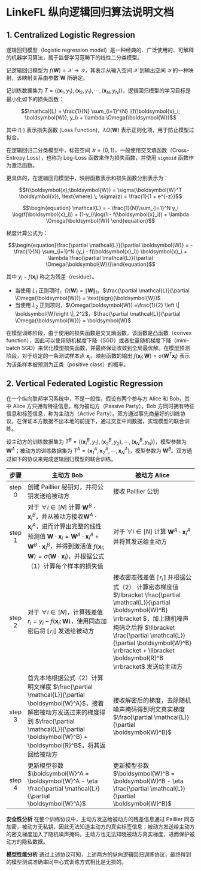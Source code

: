 # LinkeFL 纵向逻辑回归算法说明文档

## 1. Centralized Logistic Regression
逻辑回归模型（logistic regression model）是一种经典的、广泛使用的、可解释的机器学习算法，属于监督学习范畴下的线性二分类模型。

记逻辑回归模型为 $f(\boldsymbol{W}) = \mathcal{X} \rightarrow \mathcal{Y}$，其表示从输入空间 $\mathcal{X}$ 到输出空间 $\mathcal{Y}$ 的一种映射，该映射关系由参数 $\boldsymbol{W}$ 所确定。

记训练数据集为 $T = \{(\boldsymbol{x}_1, y_1), (\boldsymbol{x}_2, y_1), \cdots, (\boldsymbol{x}_N, y_N)\}$，逻辑回归模型的学习目标是最小化如下的损失函数：

$$\mathcal{L} = \frac{1}{N} \sum_{i=1}^{N} l(f(\boldsymbol{x}_i; \boldsymbol{W}), y_i) + \lambda \Omega(\boldsymbol{W})$$

其中 $l(\cdot)$ 表示损失函数 (Loss Function)，$\lambda \Omega(\boldsymbol{W})$ 表示正则化项，用于防止模型过拟合。

在逻辑回归二分类模型中，标签空间 $\mathcal{Y} = \{0, 1\}$，一般使用交叉熵函数（Cross-Entropy Loss），也称为 Log-Loss 函数来作为损失函数，并使用 `sigmoid` 函数作为激活函数。

更具体的，在逻辑回归模型中，映射函数表示和损失函数分别表示为：

$$f(\boldsymbol{x};\boldsymbol{W}) = \sigma(\boldsymbol{W}^T \boldsymbol{x}), \text{where} \; \sigma(z) = \frac{1}{1 + e^{-z}}$$

$$\begin{equation}
\mathcal{L} = - \frac{1}{N}\sum_{i=1}^N y_i \log(f(\boldsymbol{x}_i)) + (1-y_i)\log(1 - f(\boldsymbol{x}_i)) + \lambda \Omega(\boldsymbol{W})
\end{equation}$$

梯度计算公式为：

$$\begin{equation}\frac{\partial \mathcal{L}}{\partial \boldsymbol{W}} = -\frac{1}{N} \sum_{i=1}^N (y_i - f(\boldsymbol{x}_i)) \boldsymbol{x}_i + \lambda \frac{\partial \mathcal{L}}{\partial \Omega(\boldsymbol{W})}\end{equation}$$

其中 $y_i - f(\boldsymbol{x}_i)$ 称之为残差（residue）。

* 当使用 $L_1$ 正则项时，$\Omega(\boldsymbol{W}) = \left \| \boldsymbol{W}\right \|_1$，$\frac{\partial \mathcal{L}}{\partial \Omega(\boldsymbol{W})} = \text{sign}(\boldsymbol{W})$
* 当使用 $L_2$ 正则项时，$\Omega(\boldsymbol{W}) =\frac{1}{2} \left \| \boldsymbol{W}\right \|_2^2$，$\frac{\partial \mathcal{L}}{\partial \Omega(\boldsymbol{W})} = \boldsymbol{W}$

在模型训练阶段，由于使用的损失函数是交叉熵函数，该函数是凸函数（convex function），因此可以使用随机梯度下降（SGD）或者批量随机梯度下降（mini-batch SGD）来优化模型损失函数，并最终保证收敛到全局最优解。在模型预测阶段，对于给定的一条测试样本点 $\boldsymbol{x}_j$，映射函数的输出 $f(\boldsymbol{x}_j; \boldsymbol{W}) = \sigma(\boldsymbol{W}^T \boldsymbol{x}_j)$ 表示为该条样本被预测为正类（positive class）的概率。

## 2. Vertical Federated Logistic Regression

在一个纵向联邦学习系统中，不是一般性，假设有两个参与方 Alice 和 Bob，其中 Alice 方只拥有特征信息，称为被动方（Passive Party），Bob 方同时拥有特征信息和标签信息，称为主动方（Active Party）。双方通过事先商量好的训练协议，在保证本方数据不出本地的前提下，通过交互中间数据，实现模型的联合训练。

设主动方的训练数据集为 $T^B = \{(\boldsymbol{x}^B_i, y_1), (\boldsymbol{x}^B_2, y_2), \cdots, (\boldsymbol{x}^B_N, y_N)\}$，模型参数为 $\boldsymbol{W}^A$；被动方的训练数据集为 $T^A = \{\boldsymbol{x}^A_1,\boldsymbol{x}^A_2, \cdots, \boldsymbol{x}^A_N\}$，模型参数为 $\boldsymbol{W}^B$。双方通过如下的协议来完成逻辑回归模型的联合训练。

| 步骤 | 主动方 Bob | 被动方 Alice|
|:---:| -------|------|
|step 0 | 创建 Paillier 秘钥对，并将公钥发送给被动方 | 接收 Paillier 公钥|
|step 1 |  对于 $\forall i \in [N]$ 计算  $\boldsymbol{W}^B\cdot \boldsymbol{x}^B_i$，并从被动方接收$\boldsymbol{W}^A \cdot \boldsymbol{x}^A_i$，进而计算出完整的线性预测值 $\boldsymbol{W}\cdot \boldsymbol{x}_i = \boldsymbol{W}^A\cdot \boldsymbol{x}^A_i + \boldsymbol{W}^B\cdot \boldsymbol{x}^B_i$，并得到激活值 $f(\boldsymbol{x}_i; \boldsymbol{W}) = \sigma(\boldsymbol{W}\cdot \boldsymbol{x}_i)$，并根据公式（1）计算每个样本的损失值 | 对于 $\forall i \in [N]$ 计算 $\boldsymbol{W}^A \cdot \boldsymbol{x}^A_i$ 并将其发送给主动方|
|step 2| 对于 $\forall i \in [N]$，计算残差值 $r_i = y_i - f(\boldsymbol{x}_i; \boldsymbol{W})$，使用同态加密后将 $\llbracket r_i \rrbracket$ 发送给被动方 | 接收密态残差值 $\llbracket r_i \rrbracket$ 并根据公式（2） 计算密态梯度值 $\llbracket \frac{\partial \mathcal{L}}{\partial \boldsymbol{W}^B} \rrbracket $，加上随机噪声掩码之后将 $\llbracket \frac{\partial \mathcal{L}}{\partial \boldsymbol{W}^B} \rrbracket  + \llbracket \boldsymbol{R}^B \rrbracket$ 发送给主动方
| step 3| 首先本地根据公式（2）计算明文梯度 $\frac{\partial \mathcal{L}}{\partial \boldsymbol{W}^A}$，接着解密被动方发送过来的梯度得到 $\frac{\partial \mathcal{L}}{\partial \boldsymbol{W}^B} + \boldsymbol{R}^B$，将其返回给被动方 | 接收解密后的梯度，去除随机噪声掩码得到明文真实梯度 $\frac{\partial \mathcal{L}}{\partial \boldsymbol{W}^B}$
|step 4| 更新模型参数 $\boldsymbol{W}^A = \boldsymbol{W}^A - \eta \frac{\partial \mathcal{L}}{\partial \boldsymbol{W}^A}$ | 更新模型参数 $\boldsymbol{W}^B = \boldsymbol{W}^B - \eta \frac{\partial \mathcal{L}}{\partial \boldsymbol{W}^B}$


**安全性分析**
在整个训练协议中，主动方发送给被动方的残差信息通过 Paillier 同态加密，被动方无私钥，因此无法知道主动方的真实标签信息；被动方发送给主动方的密文梯度加入了随机噪声掩码，主动方也无法知晓被动方真实梯度，进而保护被动方的隐私数据。

**模型性能分析**
通过上述协议可知，上述两方的纵向逻辑回归训练协议，最终得到的模型测试准确率同中心式训练方式相比是无损的。